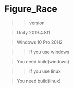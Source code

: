 # Figure_Race
>>version

>Unity 2019.4.8f1

>Windows 10 Pro 20H2

>>If you use windows

>You need build(windows)

>>If you use linux

>You need build(linux)

